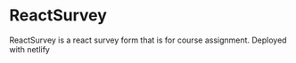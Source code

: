 # ReactSurvey
ReactSurvey is a react survey form that is for course assignment. Deployed with netlify
